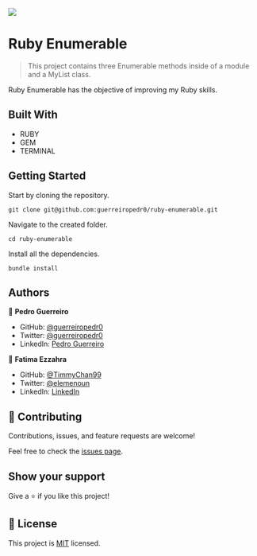 ![](https://img.shields.io/badge/Microverse-blueviolet)

# Ruby Enumerable

> This project contains three Enumerable methods inside of a module and a MyList class.

Ruby Enumerable has the objective of improving my Ruby skills.

## Built With

- RUBY
- GEM
- TERMINAL

## Getting Started

Start by cloning the repository.

`git clone git@github.com:guerreiropedr0/ruby-enumerable.git`

Navigate to the created folder.

`cd ruby-enumerable`

Install all the dependencies.

`bundle install`

## Authors

👤 **Pedro Guerreiro**

- GitHub: [@guerreiropedr0](https://github.com/guerreiropedr0)
- Twitter: [@guerreiropedr0](https://twitter.com/guerreiropedr0)
- LinkedIn: [Pedro Guerreiro](https://www.linkedin.com/in/guerreiropedr0/)

👤 **Fatima Ezzahra**

- GitHub: [@TimmyChan99](https://github.com/TimmyChan99)
- Twitter: [@elemenoun](https://twitter.com/elemenoun)
- LinkedIn: [LinkedIn](https://www.linkedin.com/in/fatima-ezzahra-elemenoun-020841225/)

## 🤝 Contributing

Contributions, issues, and feature requests are welcome!

Feel free to check the [issues page](../../issues/).

## Show your support

Give a ⭐️ if you like this project!

## 📝 License

This project is [MIT](./MIT.md) licensed.
